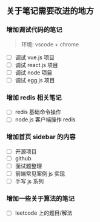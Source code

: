 ## 关于笔记需要改进的地方

### 增加调试代码的笔记

> 环境: vscode + chrome

- [ ] 调试 vue.js 项目
- [ ] 调试 react.js 项目
- [ ] 调试 node 项目
- [ ] 调试 egg.js 项目

### 增加 redis 相关笔记

- [ ] redis 基础命令操作
- [ ] node.js 客户端操作 redis

### 增加首页 sidebar 的内容

- [ ] 开源项目
- [ ] github
- [ ] 面试题整理
- [ ] 前端常见案例 js 实现
- [ ] 手写 js 系列

### 增加一些关于算法的笔记

- [ ] leetcode 上的题目/解法
